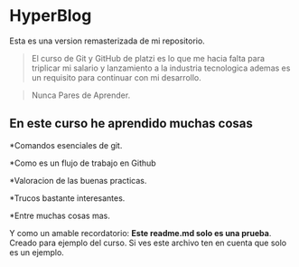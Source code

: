 # HyperBlog
Esta es una version remasterizada de mi repositorio.
>El curso de Git y GitHub de platzi es lo que me hacia falta para triplicar mi salario y lanzamiento a la industria tecnologica ademas es un requisito para continuar con mi desarrollo.

>Nunca Pares de Aprender.

## En este curso he aprendido muchas cosas
*Comandos esenciales de git.

*Como es un flujo de trabajo en Github

*Valoracion de las buenas practicas.

*Trucos bastante interesantes.

*Entre muchas cosas mas.

Y como un amable recordatorio: **Este readme.md solo es una prueba**. Creado para ejemplo del curso. Si ves este archivo ten en cuenta que solo es un ejemplo.